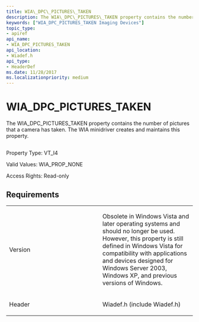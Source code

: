```yaml
---
title: WIA\_DPC\_PICTURES\_TAKEN
description: The WIA\_DPC\_PICTURES\_TAKEN property contains the number of pictures that a camera has taken. The WIA minidriver creates and maintains this property.
keywords: ["WIA_DPC_PICTURES_TAKEN Imaging Devices"]
topic_type:
- apiref
api_name:
- WIA_DPC_PICTURES_TAKEN
api_location:
- Wiadef.h
api_type:
- HeaderDef
ms.date: 11/28/2017
ms.localizationpriority: medium
---
```


# WIA\_DPC\_PICTURES\_TAKEN


The WIA\_DPC\_PICTURES\_TAKEN property contains the number of pictures that a camera has taken. The WIA minidriver creates and maintains this property.

## <span id="ddk_wia_dpc_pictures_taken_si"></span><span id="DDK_WIA_DPC_PICTURES_TAKEN_SI"></span>


Property Type: VT\_I4

Valid Values: WIA\_PROP\_NONE

Access Rights: Read-only

Requirements
------------

<table>
<colgroup>
<col width="50%" />
<col width="50%" />
</colgroup>
<tbody>
<tr class="odd">
<td><p>Version</p></td>
<td><p>Obsolete in Windows Vista and later operating systems and should no longer be used. However, this property is still defined in Windows Vista for compatibility with applications and devices designed for Windows Server 2003, Windows XP, and previous versions of Windows.</p></td>
</tr>
<tr class="even">
<td><p>Header</p></td>
<td>Wiadef.h (include Wiadef.h)</td>
</tr>
</tbody>
</table>

 

 





